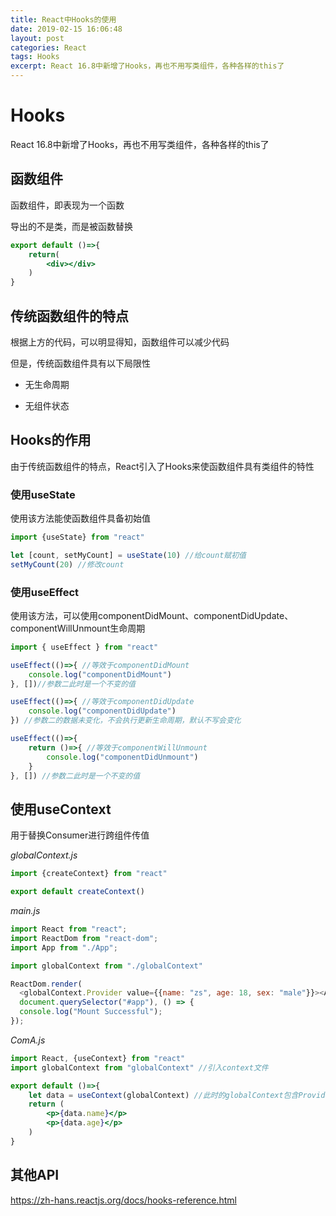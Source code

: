 ```yaml
---
title: React中Hooks的使用
date: 2019-02-15 16:06:48
layout: post
categories: React
tags: Hooks
excerpt: React 16.8中新增了Hooks，再也不用写类组件，各种各样的this了
---
```


# Hooks

React 16.8中新增了Hooks，再也不用写类组件，各种各样的this了

## 函数组件

函数组件，即表现为一个函数

导出的不是类，而是被函数替换

```jsx
export default ()=>{
    return(
        <div></div>
    )
}
```

## 传统函数组件的特点

根据上方的代码，可以明显得知，函数组件可以减少代码

但是，传统函数组件具有以下局限性

- 无生命周期

- 无组件状态

## Hooks的作用

由于传统函数组件的特点，React引入了Hooks来使函数组件具有类组件的特性

### 使用useState

使用该方法能使函数组件具备初始值

```js
import {useState} from "react"

let [count, setMyCount] = useState(10) //给count赋初值
setMyCount(20) //修改count
```

### 使用useEffect

使用该方法，可以使用componentDidMount、componentDidUpdate、componentWillUnmount生命周期

```js
import { useEffect } from "react"

useEffect(()=>{ //等效于componentDidMount
    console.log("componentDidMount")
}, [])//参数二此时是一个不变的值

useEffect(()=>{ //等效于componentDidUpdate
    console.log("componentDidUpdate")
}) //参数二的数据未变化，不会执行更新生命周期，默认不写会变化

useEffect(()=>{
    return ()=>{ //等效于componentWillUnmount
        console.log("componentDidUnmount")
    }
}, []) //参数二此时是一个不变的值
```

## 使用useContext

用于替换Consumer进行跨组件传值

*globalContext.js*

```js
import {createContext} from "react"

export default createContext()
```

*main.js*

```js
import React from "react";
import ReactDom from "react-dom";
import App from "./App";

import globalContext from "./globalContext"

ReactDom.render(
  <globalContext.Provider value={{name: "zs", age: 18, sex: "male"}}><App /></globalContext.Provider>,
  document.querySelector("#app"), () => {
  console.log("Mount Successful");
});

```

*ComA.js*

```jsx
import React, {useContext} from "react"
import globalContext from "globalContext" //引入context文件

export default ()=>{
    let data = useContext(globalContext) //此时的globalContext包含Provider和Consumer
    return (
     	<p>{data.name}</p>
        <p>{data.age}</p>
    )
}
```

## 其他API

https://zh-hans.reactjs.org/docs/hooks-reference.html

